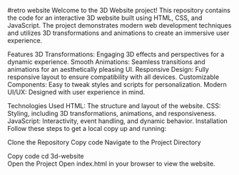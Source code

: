 #retro website 
Welcome to the 3D Website project! This repository contains the code for an interactive 3D website built using HTML, CSS, and JavaScript. The project demonstrates modern web development techniques and utilizes 3D transformations and animations to create an immersive user experience.

Features
3D Transformations: Engaging 3D effects and perspectives for a dynamic experience.
Smooth Animations: Seamless transitions and animations for an aesthetically pleasing UI.
Responsive Design: Fully responsive layout to ensure compatibility with all devices.
Customizable Components: Easy to tweak styles and scripts for personalization.
Modern UI/UX: Designed with user experience in mind.

Technologies Used
HTML: The structure and layout of the website.
CSS: Styling, including 3D transformations, animations, and responsiveness.
JavaScript: Interactivity, event handling, and dynamic behavior.
Installation
Follow these steps to get a local copy up and running:

Clone the Repository
Copy code
Navigate to the Project Directory

Copy code
cd 3d-website  
Open the Project
Open index.html in your browser to view the website.
